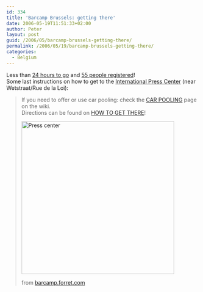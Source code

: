 ```yaml
---
id: 334
title: 'Barcamp Brussels: getting there'
date: 2006-05-19T11:51:33+02:00
author: Peter
layout: post
guid: /2006/05/barcamp-brussels-getting-there/
permalink: /2006/05/19/barcamp-brussels-getting-there/
categories:
  - Belgium
---
```

Less than [24 hours to go](http://www.shoob.com/fr/blog/archives/barcamp/barcamp_brussels_plus_quune_fois_dormir.html) and [55 people registered](http://barcamp.org/BarCampBrusselsForTheImpatient)!  
Some last instructions on how to get to the [International Press Center](http://barcamp.forret.com/wiki/index.php?title=Residence_Palace) (near Wetstraat/Rue de la Loi):

> If you need to offer or use car pooling: check the [CAR POOLING](http://barcamp.forret.com/wiki/index.php?title=Car_pooling) page on the wiki.  
> Directions can be found on [HOW TO GET THERE](http://barcamp.forret.com/wiki/index.php?title=How_to_get_there)!
> 
> [<img src="http://presscenter.org/images/plattegrond.jpg" alt="Press center" width="400" />](http://barcamp.forret.com/wiki/index.php?title=How_to_get_there)
> 
> from [barcamp.forret.com](http://barcamp.forret.com/blog/2006/05/19/how-to-get-there/)